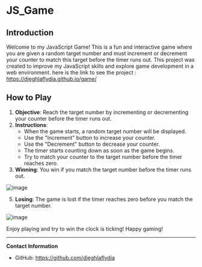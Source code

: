 # JS_Game

## Introduction
Welcome to my JavaScript Game! This is a fun and interactive game where you are given a random target number and must increment or decrement your counter to match this target before the timer runs out. This project was created to improve my JavaScript skills and explore game development in a web environment.
here is the link to see the project : https://djeghlaflydia.github.io/game/

## How to Play
1. **Objective**: Reach the target number by incrementing or decrementing your counter before the timer runs out.
2. **Instructions**:
   - When the game starts, a random target number will be displayed.
   - Use the "Increment" button to increase your counter.
   - Use the "Decrement" button to decrease your counter.
   - The timer starts counting down as soon as the game begins.
   - Try to match your counter to the target number before the timer reaches zero.
3. **Winning**: You win if you match the target number before the timer runs out.

![image](https://github.com/djeghlaflydia/game/assets/163843966/8e5b4596-a4e9-41ac-8ac1-403ce126b9a9)
   
5. **Losing**: The game is lost if the timer reaches zero before you match the target number.

![image](https://github.com/djeghlaflydia/game/assets/163843966/1779b38d-6458-448e-84b1-043e0c74ad75)

Enjoy playing and try to win the clock is ticking!
Happy gaming!

---

**Contact Information**
- GitHub: https://github.com/djeghlaflydia
